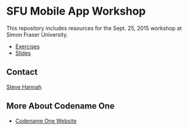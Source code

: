 # SFU Mobile App Workshop

This repository includes resources for the Sept. 25, 2015 workshop at Simon Fraser University.

* [Exercises](https://github.com/shannah/sfu-mobile-workshop-2/wiki)
* [Slides](https://github.com/shannah/sfu-mobile-workshop-2/blob/master/mobile-dev-workshops-slides-sept-25-2015.pdf)

## Contact

[Steve Hannah](http://sjhannah.com)

## More About Codename One

* [Codename One Website](http://www.codenameone.com)